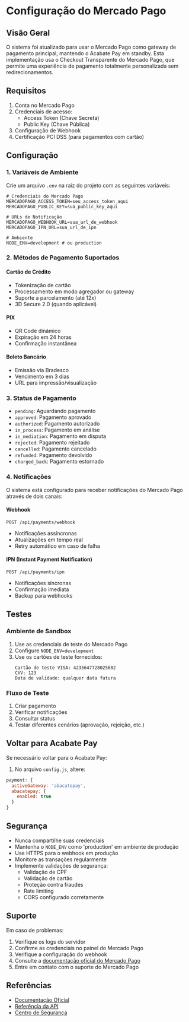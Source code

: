# Configuração do Mercado Pago

## Visão Geral
O sistema foi atualizado para usar o Mercado Pago como gateway de pagamento principal, mantendo o Acabate Pay em standby. Esta implementação usa o Checkout Transparente do Mercado Pago, que permite uma experiência de pagamento totalmente personalizada sem redirecionamentos.

## Requisitos
1. Conta no Mercado Pago
2. Credenciais de acesso:
   - Access Token (Chave Secreta)
   - Public Key (Chave Pública)
3. Configuração de Webhook
4. Certificação PCI DSS (para pagamentos com cartão)

## Configuração

### 1. Variáveis de Ambiente
Crie um arquivo `.env` na raiz do projeto com as seguintes variáveis:

```env
# Credenciais do Mercado Pago
MERCADOPAGO_ACCESS_TOKEN=seu_access_token_aqui
MERCADOPAGO_PUBLIC_KEY=sua_public_key_aqui

# URLs de Notificação
MERCADOPAGO_WEBHOOK_URL=sua_url_de_webhook
MERCADOPAGO_IPN_URL=sua_url_de_ipn

# Ambiente
NODE_ENV=development # ou production
```

### 2. Métodos de Pagamento Suportados

#### Cartão de Crédito
- Tokenização de cartão
- Processamento em modo agregador ou gateway
- Suporte a parcelamento (até 12x)
- 3D Secure 2.0 (quando aplicável)

#### PIX
- QR Code dinâmico
- Expiração em 24 horas
- Confirmação instantânea

#### Boleto Bancário
- Emissão via Bradesco
- Vencimento em 3 dias
- URL para impressão/visualização

### 3. Status de Pagamento
- `pending`: Aguardando pagamento
- `approved`: Pagamento aprovado
- `authorized`: Pagamento autorizado
- `in_process`: Pagamento em análise
- `in_mediation`: Pagamento em disputa
- `rejected`: Pagamento rejeitado
- `cancelled`: Pagamento cancelado
- `refunded`: Pagamento devolvido
- `charged_back`: Pagamento estornado

### 4. Notificações
O sistema está configurado para receber notificações do Mercado Pago através de dois canais:

#### Webhook
```
POST /api/payments/webhook
```
- Notificações assíncronas
- Atualizações em tempo real
- Retry automático em caso de falha

#### IPN (Instant Payment Notification)
```
POST /api/payments/ipn
```
- Notificações síncronas
- Confirmação imediata
- Backup para webhooks

## Testes

### Ambiente de Sandbox
1. Use as credenciais de teste do Mercado Pago
2. Configure `NODE_ENV=development`
3. Use os cartões de teste fornecidos:
   ```
   Cartão de teste VISA: 4235647728025682
   CVV: 123
   Data de validade: qualquer data futura
   ```

### Fluxo de Teste
1. Criar pagamento
2. Verificar notificações
3. Consultar status
4. Testar diferentes cenários (aprovação, rejeição, etc.)

## Voltar para Acabate Pay
Se necessário voltar para o Acabate Pay:
1. No arquivo `config.js`, altere:
```javascript
payment: {
  activeGateway: 'abacatepay',
  abacatepay: {
    enabled: true
  }
}
```

## Segurança
- Nunca compartilhe suas credenciais
- Mantenha o `NODE_ENV` como 'production' em ambiente de produção
- Use HTTPS para o webhook em produção
- Monitore as transações regularmente
- Implemente validações de segurança:
  - Validação de CPF
  - Validação de cartão
  - Proteção contra fraudes
  - Rate limiting
  - CORS configurado corretamente

## Suporte
Em caso de problemas:
1. Verifique os logs do servidor
2. Confirme as credenciais no painel do Mercado Pago
3. Verifique a configuração do webhook
4. Consulte a [documentação oficial do Mercado Pago](https://www.mercadopago.com.br/developers/pt/docs/checkout-api/overview)
5. Entre em contato com o suporte do Mercado Pago

## Referências
- [Documentação Oficial](https://www.mercadopago.com.br/developers/pt/docs/checkout-api/overview)
- [Referência da API](https://www.mercadopago.com.br/developers/pt/reference)
- [Centro de Segurança](https://www.mercadopago.com.br/developers/pt/security) 